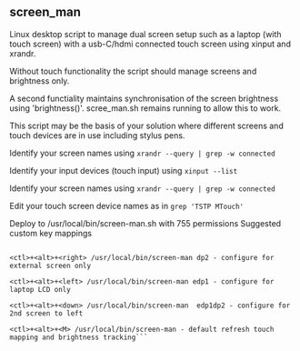  ## screen_man

 Linux desktop script to manage dual screen setup such as a laptop (with touch screen) with a usb-C/hdmi connected touch screen using xinput and xrandr. 
 
 Without touch functionality the script should manage screens and brightness only. 
 
 A second functiality maintains synchronisation of the screen brightness using 'brightness()'. scree_man.sh remains running to allow this to work.
 
 This script may be the basis of your solution where different screens and touch devices are in use including stylus pens.

 Identify your screen names using
 `xrandr --query | grep -w connected`

 Identify your input devices (touch input) using 
 `xinput --list`

 Identify your screen names using
 `xrandr --query | grep -w connected`

 Edit your touch screen device names as in `grep 'TSTP MTouch'` 

 Deploy to /usr/local/bin/screen-man.sh with 755 permissions
 Suggested custom key mappings
   
```<ctl>+<alt>+<up> /usr/local/bin/screen-man edp1dp2 - configure for 2nd screen to right

<ctl>+<alt>+<right> /usr/local/bin/screen-man dp2 - configure for external screen only

<ctl>+<alt>+<left> /usr/local/bin/screen-man edp1 - configure for laptop LCD only

<ctl>+<alt>+<down> /usr/local/bin/screen-man  edp1dp2 - configure for 2nd screen to left

<ctl>+<alt>+<M> /usr/local/bin/screen-man - default refresh touch mapping and brightness tracking```


